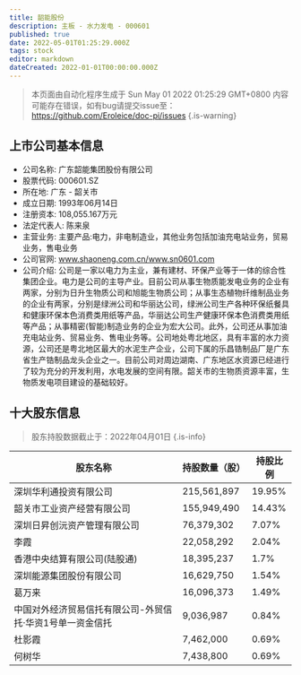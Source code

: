 ```yaml
---
title: 韶能股份
description: 主板 - 水力发电 - 000601
published: true
date: 2022-05-01T01:25:29.000Z
tags: stock
editor: markdown
dateCreated: 2022-01-01T00:00:00.000Z
---
```


> 本页面由自动化程序生成于 Sun May 01 2022 01:25:29 GMT+0800
> 内容可能存在错误，如有bug请提交issue至：https://github.com/Eroleice/doc-pi/issues
{.is-warning}

## 上市公司基本信息
- 公司名称: 广东韶能集团股份有限公司
- 股票代码: 000601.SZ
- 所在地: 广东 - 韶关市
- 成立日期: 1993年06月14日
- 注册资本: 108,055.167万元
- 法定代表人: 陈来泉
- 主营业务: 主要产品:电力，非电制造业，其他业务包括加油充电站业务，贸易业务，售电业务
- 公司官网: www.shaoneng.com.cn/www.sn0601.com
- 公司介绍: 公司是一家以电力为主业，兼有建材、环保产业等于一体的综合性集团企业。电力是公司的主导产业。目前公司从事生物质能发电业务的企业有两家，分别为日升生物质公司和旭能生物质公司；从事生态植物纤维制品业务的企业有两家，分别是绿洲公司和华丽达公司，绿洲公司生产各种环保纸餐具和健康环保本色消费类用纸等产品，华丽达公司生产健康环保本色消费类用纸等产品；从事精密(智能)制造业务的企业为宏大公司。此外，公司还从事加油充电站业务、贸易业务、售电业务等。公司地处粤北地区，具有丰富的水力资源，公司还是粤北地区最大的水泥生产企业，公司下属的乐昌锆制品厂是广东省生产锆制品龙头企业之一。目前公司对周边湖南、广东地区水资源已经进行了较为充分的开发利用，水电发展的空间有限。韶关市的生物质资源丰富，生物质发电项目建设的基础较好。


## 十大股东信息
> 股东持股数据截止于：2022年04月01日
{.is-info}

| 股东名称 | 持股数量（股） | 持股比例 |
| --- | --- | --- |
| 深圳华利通投资有限公司 | 215,561,897 | 19.95% |
| 韶关市工业资产经营有限公司 | 155,949,490 | 14.43% |
| 深圳日昇创沅资产管理有限公司 | 76,379,302 | 7.07% |
| 李霞 | 22,058,292 | 2.04% |
| 香港中央结算有限公司(陆股通) | 18,395,237 | 1.7% |
| 深圳能源集团股份有限公司 | 16,629,750 | 1.54% |
| 葛万来 | 16,096,373 | 1.49% |
| 中国对外经济贸易信托有限公司-外贸信托·华资1号单一资金信托 | 9,036,987 | 0.84% |
| 杜影霞 | 7,462,000 | 0.69% |
| 何树华 | 7,438,800 | 0.69% |




